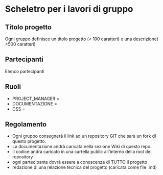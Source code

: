 # Scheletro per i lavori di gruppo

## Titolo progetto 

Ogni gruppo definisce un titolo progetto (< 100 caratteri) e una descrizione( <500 caratteri)

## Partecipanti
Elenco partecipanti

## Ruoli

* PROJECT_MANAGER = 
* DOCUMENTAZIONE = 
* CSS = 

## Regolamento
* Ogni gruppo consegnerà il link ad un repository GIT che sarà un fork di questo progetto.
* La documentazione andrà caricata nella sezione Wiki di questo repo.
* Il codice andrà caricato in una cartella public all'interno della root del repository
* ogni partecipante dovrà essere a conoscenza di TUTTO il progetto
* redazione di una relazione tecnica del progetto (caricata come file .md)
